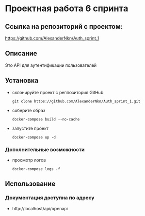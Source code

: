 # Проектная работа 6 спринта

## Ссылка на репозиторий с проектом:
https://github.com/AlexanderNkn/Auth_sprint_1

## Описание
Это API для аутентификации пользователей

## Установка
- склонируйте проект с реппозитория GitHub
    ```
    git clone https://github.com/AlexanderNkn/Auth_sprint_1.git
    ```
- соберите образ
    ```
    docker-compose build --no-cache
    ```
- запустите проект
    ```
    docker-compose up -d
    ```

### Дополнительные возможности
- просмотр логов
    ```
    docker-compose logs -f
    ```

## Использование
### Документация доступна по адресу
-    http://localhost/api/openapi
